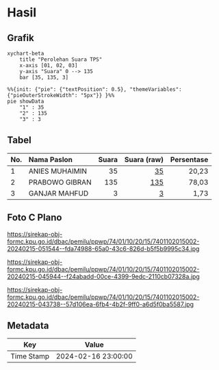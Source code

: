 # Hasil

## Grafik

```mermaid
xychart-beta
    title "Perolehan Suara TPS"
    x-axis [01, 02, 03]
    y-axis "Suara" 0 --> 135
    bar [35, 135, 3]
```

```mermaid
%%{init: {"pie": {"textPosition": 0.5}, "themeVariables": {"pieOuterStrokeWidth": "5px"}} }%%
pie showData
    "1" : 35
    "2" : 135
    "3" : 3
```

## Tabel

| No. | Nama Paslon    | Suara | Suara (raw) | Persentase |
|:--- |:-------------- | -----:| -----------:| ----------:|
| 1   | ANIES MUHAIMIN | 35    | [35][p-1]   | 20,23      |
| 2   | PRABOWO GIBRAN | 135   | [135][p-2]  | 78,03      |
| 3   | GANJAR MAHFUD  | 3     | [3][p-3]    | 1,73       |


[p-1]: https://github.com/gigit-pemilu/pemilu-2024-74-sulawesi-tenggara/blob/main/pilpres/hitung-suara/sub/74-sulawesi-tenggara/sub/01-kolaka/sub/10-wolo/sub/2015-lalonggopi/sub/002-tps/sub/paslon-1.txt
[p-2]: https://github.com/gigit-pemilu/pemilu-2024-74-sulawesi-tenggara/blob/main/pilpres/hitung-suara/sub/74-sulawesi-tenggara/sub/01-kolaka/sub/10-wolo/sub/2015-lalonggopi/sub/002-tps/sub/paslon-2.txt
[p-3]: https://github.com/gigit-pemilu/pemilu-2024-74-sulawesi-tenggara/blob/main/pilpres/hitung-suara/sub/74-sulawesi-tenggara/sub/01-kolaka/sub/10-wolo/sub/2015-lalonggopi/sub/002-tps/sub/paslon-3.txt

## Foto C Plano

https://sirekap-obj-formc.kpu.go.id/dbac/pemilu/ppwp/74/01/10/20/15/7401102015002-20240215-051544--fda74988-65a0-43c6-826d-b5f5b9995c34.jpg

https://sirekap-obj-formc.kpu.go.id/dbac/pemilu/ppwp/74/01/10/20/15/7401102015002-20240215-045944--f24abadd-00ce-4399-9edc-2110cb07328a.jpg

https://sirekap-obj-formc.kpu.go.id/dbac/pemilu/ppwp/74/01/10/20/15/7401102015002-20240215-043738--57d106ea-6fb4-4b2f-9ff0-a6d5f0ba5587.jpg


## Metadata

| Key        | Value               |
| ---------- | ------------------- |
| Time Stamp | 2024-02-16 23:00:00 |



